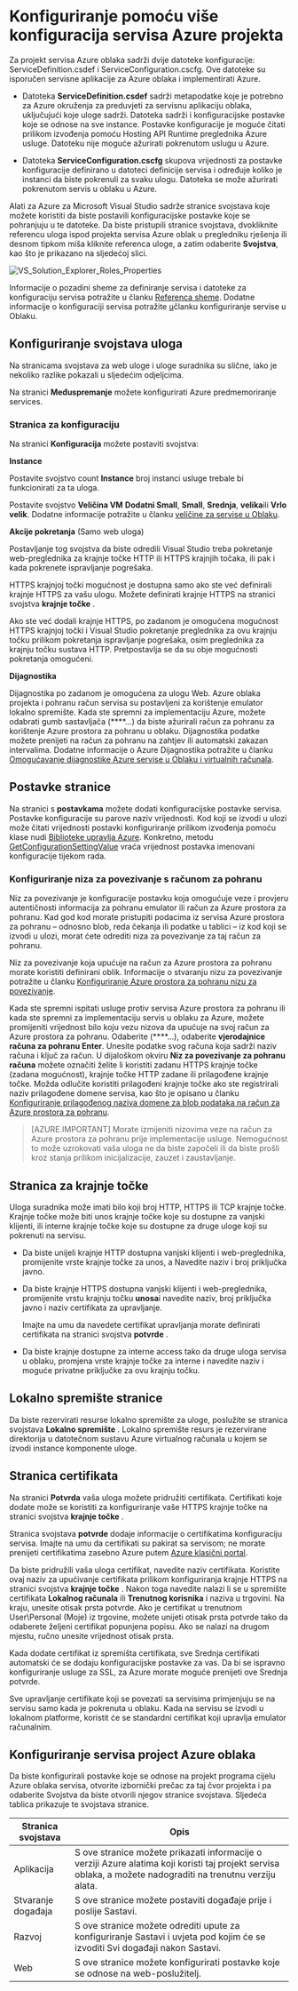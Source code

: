 <properties
   pageTitle="Konfiguriranje Azure projektu pomoću više konfiguracija servisa | Microsoft Azure"
   description="Saznajte kako konfigurirati za projekt servisa Azure oblak tako da promijenite ServiceDefinition.csdef i ServiceConfiguration.cscfg datoteke."
   services="visual-studio-online"
   documentationCenter="na"
   authors="TomArcher"
   manager="douge"
   editor="" />
<tags
   ms.service="multiple"
   ms.devlang="multiple"
   ms.topic="article"
   ms.tgt_pltfrm="na"
   ms.workload="na"
   ms.date="08/15/2016"
   ms.author="tarcher" />

# <a name="configuring-your-azure-project-using-multiple-service-configurations"></a>Konfiguriranje pomoću više konfiguracija servisa Azure projekta

Za projekt servisa Azure oblaka sadrži dvije datoteke konfiguracije: ServiceDefinition.csdef i ServiceConfiguration.cscfg. Ove datoteke su isporučen servisne aplikacije za Azure oblaka i implementirati Azure.

- Datoteka **ServiceDefinition.csdef** sadrži metapodatke koje je potrebno za Azure okruženja za preduvjeti za servisnu aplikaciju oblaka, uključujući koje uloge sadrži. Datoteka sadrži i konfiguracijske postavke koje se odnose na sve instance. Postavke konfiguracije je moguće čitati prilikom izvođenja pomoću Hosting API Runtime preglednika Azure usluge. Datoteku nije moguće ažurirati pokrenutom uslugu u Azure.

- Datoteka **ServiceConfiguration.cscfg** skupova vrijednosti za postavke konfiguracije definirano u datoteci definicije servisa i određuje koliko je instanci da biste pokrenuli za svaku ulogu. Datoteka se može ažurirati pokrenutom servis u oblaku u Azure.

Alati za Azure za Microsoft Visual Studio sadrže stranice svojstava koje možete koristiti da biste postavili konfiguracijske postavke koje se pohranjuju u te datoteke. Da biste pristupili stranice svojstava, dvokliknite referencu uloga ispod projekta servisa Azure oblak u pregledniku rješenja ili desnom tipkom miša kliknite referenca uloge, a zatim odaberite **Svojstva**, kao što je prikazano na sljedećoj slici.

![VS_Solution_Explorer_Roles_Properties](./media/vs-azure-tools-multiple-services-project-configurations/IC784076.png)

Informacije o pozadini sheme za definiranje servisa i datoteke za konfiguraciju servisa potražite u članku [Referenca sheme](https://msdn.microsoft.com/library/azure/dd179398.aspx). Dodatne informacije o konfiguraciji servisa potražite [u](./cloud-services/cloud-services-how-to-configure.md)članku konfiguriranje servise u Oblaku.

## <a name="configuring-role-properties"></a>Konfiguriranje svojstava uloga

Na stranicama svojstava za web uloge i uloge suradnika su slične, iako je nekoliko razlike pokazali u sljedećim odjeljcima.

Na stranici **Međuspremanje** možete konfigurirati Azure predmemoriranje services.

### <a name="configuration-page"></a>Stranica za konfiguraciju

Na stranici **Konfiguracija** možete postaviti svojstva:

**Instance**

Postavite svojstvo count **Instance** broj instanci usluge trebale bi funkcionirati za ta uloga.

Postavite svojstvo **Veličina VM** **Dodatni Small**, **Small**, **Srednja**, **velika**ili **Vrlo velik**.  Dodatne informacije potražite u članku [veličine za servise u Oblaku](./cloud-services/cloud-services-sizes-specs.md).

**Akcije pokretanja** (Samo web uloga)

Postavljanje tog svojstva da biste odredili Visual Studio treba pokretanje web-preglednika za krajnje točke HTTP ili HTTPS krajnjih točaka, ili pak i kada pokrenete ispravljanje pogrešaka.

HTTPS krajnjoj točki mogućnost je dostupna samo ako ste već definirali krajnje HTTPS za vašu ulogu. Možete definirati krajnje HTTPS na stranici svojstva **krajnje točke** .

Ako ste već dodali krajnje HTTPS, po zadanom je omogućena mogućnost HTTPS krajnjoj točki i Visual Studio pokretanje preglednika za ovu krajnju točku prilikom pokretanja ispravljanje pogrešaka, osim preglednika za krajnju točku sustava HTTP. Pretpostavlja se da su obje mogućnosti pokretanja omogućeni.

**Dijagnostika**

Dijagnostika po zadanom je omogućena za ulogu Web. Azure oblaka projekta i pohranu račun servisa su postavljeni za korištenje emulator lokalno spremište. Kada ste spremni za implementaciju Azure, možete odabrati gumb sastavljača (****...) da biste ažurirali račun za pohranu za korištenje Azure prostora za pohranu u oblaku. Dijagnostika podatke možete prenijeti na račun za pohranu na zahtjev ili automatski zakazan intervalima. Dodatne informacije o Azure Dijagnostika potražite u članku [Omogućavanje dijagnostike Azure servise u Oblaku i virtualnih računala](./cloud-services/cloud-services-dotnet-diagnostics.md).

## <a name="settings-page"></a>Postavke stranice

Na stranici s **postavkama** možete dodati konfiguracijske postavke servisa. Postavke konfiguracije su parove naziv vrijednosti. Kod koji se izvodi u ulozi može čitati vrijednosti postavki konfiguriranje prilikom izvođenja pomoću klase nudi [Biblioteke upravlja Azure](http://go.microsoft.com/fwlink?LinkID=171026). Konkretno, metodu [GetConfigurationSettingValue](https://msdn.microsoft.com/library/azure/microsoft.windowsazure.serviceruntime.roleenvironment.getconfigurationsettingvalue.aspx) vraća vrijednost postavka imenovani konfiguracije tijekom rada.

### <a name="configuring-a-connection-string-to-a-storage-account"></a>Konfiguriranje niza za povezivanje s računom za pohranu

Niz za povezivanje je konfiguracije postavku koja omogućuje veze i provjeru autentičnosti informacija za pohranu emulator ili račun za Azure prostora za pohranu. Kad god kod morate pristupiti podacima iz servisa Azure prostora za pohranu – odnosno blob, reda čekanja ili podatke u tablici – iz kod koji se izvodi u ulozi, morat ćete odrediti niza za povezivanje za taj račun za pohranu.

Niz za povezivanje koja upućuje na račun za Azure prostora za pohranu morate koristiti definirani oblik. Informacije o stvaranju nizu za povezivanje potražite u članku [Konfiguriranje Azure prostora za pohranu nizu za povezivanje](./storage/storage-configure-connection-string.md).

Kada ste spremni ispitati usluge protiv servisa Azure prostora za pohranu ili kada ste spremni za implementaciju servis u oblaku za Azure, možete promijeniti vrijednost bilo koju vezu nizova da upućuje na svoj račun za Azure prostora za pohranu. Odaberite (****...), odaberite **vjerodajnice računa za pohranu Enter**. Unesite podatke svog računa koja sadrži naziv računa i ključ za račun. U dijaloškom okviru **Niz za povezivanje za pohranu računa** možete označiti želite li koristiti zadanu HTTPS krajnje točke (zadana mogućnost), krajnje točke HTTP zadane ili prilagođene krajnje točke. Možda odlučite koristiti prilagođeni krajnje točke ako ste registrirali naziv prilagođene domene servisa, kao što je opisano u članku [Konfiguriranje prilagođenog naziva domene za blob podataka na račun za Azure prostora za pohranu](./storage/storage-custom-domain-name.md).

>[AZURE.IMPORTANT] Morate izmijeniti nizovima veze na račun za Azure prostora za pohranu prije implementacije usluge. Nemogućnost to može uzrokovati vaša uloga ne da biste započeli ili da biste prošli kroz stanja prilikom inicijalizacije, zauzet i zaustavljanje.

## <a name="endpoints-page"></a>Stranica za krajnje točke

Uloga suradnika može imati bilo koji broj HTTP, HTTPS ili TCP krajnje točke. Krajnje točke može biti unos krajnje točke koje su dostupne za vanjski klijenti, ili interne krajnje točke koje su dostupne za druge uloge koji su pokrenuti na servisu.

- Da biste unijeli krajnje HTTP dostupna vanjski klijenti i web-preglednika, promijenite vrste krajnje točke za unos, a Navedite naziv i broj priključka javno.

- Da biste krajnje HTTPS dostupna vanjski klijenti i web-preglednika, promijenite vrstu krajnju točku **unosa**i navedite naziv, broj priključka javno i naziv certifikata za upravljanje.

    Imajte na umu da navedete certifikat upravljanja morate definirati certifikata na stranici svojstva **potvrde** .

- Da biste krajnje dostupne za interne access tako da druge uloga servisa u oblaku, promjena vrste krajnje točke za interne i navedite naziv i moguće privatne priključke za ovu krajnju točku.

## <a name="local-storage-page"></a>Lokalno spremište stranice

Da biste rezervirati resurse lokalno spremište za uloge, poslužite se stranica svojstava **Lokalno spremište** . Lokalno spremište resurs je rezervirane direktorija u datotečnom sustavu Azure virtualnog računala u kojem se izvodi instance komponente uloge.

## <a name="certificates-page"></a>Stranica certifikata

Na stranici **Potvrda** vaša uloga možete pridružiti certifikata. Certifikati koje dodate može se koristiti za konfiguriranje vaše HTTPS krajnje točke na stranici svojstva **krajnje točke** .

Stranica svojstava **potvrde** dodaje informacije o certifikatima konfiguraciju servisa. Imajte na umu da certifikati su pakirat sa servisom; ne morate prenijeti certifikatima zasebno Azure putem [Azure klasični portal](http://go.microsoft.com/fwlink/?LinkID=213885).

Da biste pridružili vaša uloga certifikat, navedite naziv certifikata. Koristite ovaj naziv za upućivanje certifikata prilikom konfiguriranja krajnje HTTPS na stranici svojstva **krajnje točke** . Nakon toga navedite nalazi li se u spremište certifikata **Lokalnog računala** ili **Trenutnog korisnika** i naziva u trgovini. Na kraju, unesite otisak prsta potvrde. Ako je certifikat u trenutnom User\Personal (Moje) iz trgovine, možete unijeti otisak prsta potvrde tako da odaberete željeni certifikat popunjena popisu. Ako se nalazi na drugom mjestu, ručno unesite vrijednost otisak prsta.

Kada dodate certifikat iz spremišta certifikata, sve Srednja certifikati automatski će se dodaju konfiguracijske postavke za vas. Da bi se ispravno konfiguriranje usluge za SSL, za Azure morate moguće prenijeti ove Srednja potvrde.

Sve upravljanje certifikate koji se povezati sa servisima primjenjuju se na servisu samo kada je pokrenuta u oblaku. Kada na servisu se izvodi u lokalnom platforme, koristit će se standardni certifikat koji upravlja emulator računalnim.

## <a name="configuring-the-azure-cloud-service-project"></a>Konfiguriranje servisa project Azure oblaka

Da biste konfigurirali postavke koje se odnose na projekt programa cijelu Azure oblaka servisa, otvorite izbornički prečac za taj čvor projekta i pa odaberite Svojstva da biste otvorili njegov stranice svojstava. Sljedeća tablica prikazuje te svojstava stranice.

|Stranica svojstava|Opis|
|---|---|
|Aplikacija|S ove stranice možete prikazati informacije o verziji Azure alatima koji koristi taj projekt servisa oblaka, a možete nadograditi na trenutnu verziju alata.|
|Stvaranje događaja|S ove stranice možete postaviti događaje prije i poslije Sastavi.|
|Razvoj|S ove stranice možete odrediti upute za konfiguriranje Sastavi i uvjeta pod kojim će se izvoditi Svi događaji nakon Sastavi.|
|Web|S ove stranice možete konfigurirati postavke koje se odnose na web-poslužitelj.|
